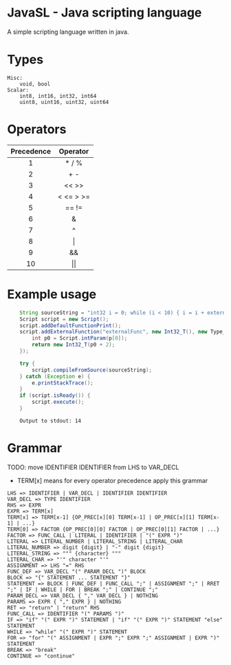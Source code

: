 # JavaSL - Java scripting language

A simple scripting language written in java.

# Types
```
Misc:
    void, bool
Scalar:
    int8, int16, int32, int64
    uint8, uint16, uint32, uint64
```

# Operators
| Precedence | Operator |
|:----------:|:--------:|
|1|* / %|
|2|+ -|
|3|<< >>|
|4|< <= > >=|
|5|== !=|
|6|&|
|7|^|
|8|\||
|9|&&|
|10|\|\||

# Example usage
```java
    String sourceString = "int32 i = 0; while (i < 10) { i = i + externalFunc(i); } print(i);";
    Script script = new Script();
    script.addDefaultFunctionPrint();
    script.addExternalFunction("externalFunc", new Int32_T(), new Type_T[]{new Int32_T()}, (p) -> {
        int p0 = Script.intParam(p[0]);
        return new Int32_T(p0 + 2);
    });

    try {
        script.compileFromSource(sourceString);
    } catch (Exception e) {
        e.printStackTrace();
    }
    if (script.isReady()) {
        script.execute();
    }
```
```
    Output to stdout: 14
```

# Grammar
TODO: move IDENTIFIER IDENTIFIER from LHS to VAR_DECL  
- TERM[x] means for every operator precedence apply this grammar 
```
LHS => IDENTIFIER | VAR_DECL | IDENTIFIER IDENTIFIER
VAR_DECL => TYPE IDENTIFIER
RHS => EXPR
EXPR => TERM[x]
TERM[x] => TERM[x-1] {OP_PREC[x][0] TERM[x-1] | OP_PREC[x][1] TERM[x-1] | ...}
TERM[0] => FACTOR {OP_PREC[0][0] FACTOR | OP_PREC[0][1] FACTOR | ...}
FACTOR => FUNC_CALL | LITERAL | IDENTIFIER | "(" EXPR ")"
LITERAL => LITERAL_NUMBER | LITERAL_STRING | LITERAL_CHAR
LITERAL_NUMBER => digit {digit} | "-" digit {digit}
LITERAL_STRING => """ {character} """
LITERAL_CHAR => "'" character "'"
ASSIGNMENT => LHS "=" RHS
FUNC_DEF => VAR_DECL "(" PARAM_DECL ")" BLOCK
BLOCK => "{" STATEMENT ... STATEMENT "}"
STATEMENT => BLOCK | FUNC_DEF | FUNC_CALL ";" | ASSIGNMENT ";" | RRET ";" | IF | WHILE | FOR | BREAK ";" | CONTINUE ";"
PARAM_DECL => VAR_DECL { "," VAR_DECL } | NOTHING
PARAMS => EXPR { "," EXPR } | NOTHING
RET => "return" | "return" RHS
FUNC_CALL => IDENTIFIER "(" PARAMS ")"
IF => "if" "(" EXPR ")" STATEMENT | "if" "(" EXPR ")" STATEMENT "else" STATEMENT
WHILE => "while" "(" EXPR ")" STATEMENT
FOR => "for" "(" ASSIGNMENT | EXPR ";" EXPR ";" ASSIGNMENT | EXPR ")" STATEMENT
BREAK => "break"
CONTINUE => "continue"
```